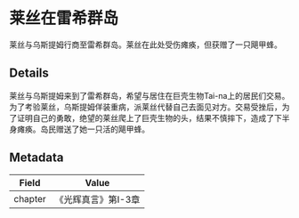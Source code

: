 # 莱丝在雷希群岛
莱丝与乌斯提姆行商至雷希群岛。莱丝在此处受伤瘫痪，但获赠了一只飓甲蜂。

## Details
莱丝与乌斯提姆来到了雷希群岛，希望与居住在巨壳生物Tai-na上的居民们交易。为了考验莱丝，乌斯提姆佯装重病，派莱丝代替自己去面见对方。交易受挫后，为了证明自己的勇敢，绝望的莱丝爬上了巨壳生物的头，结果不慎摔下，造成了下半身瘫痪。岛民赠送了她一只活的飓甲蜂。

## Metadata
| Field | Value |
| ----- | ----- |
| chapter | 《光辉真言》第I-3章 |
